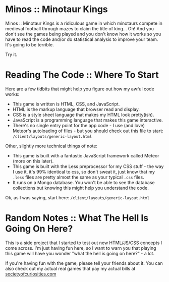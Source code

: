 Minos :: Minotaur Kings
=======================

Minos :: Minotaur Kings is a ridiculous game in which minotaurs compete 
in medieval football through mazes to claim the title of king... 
Oh! And you don't see the games being played and you don't know how it 
works so you have to read the code and/or do statistical analysis to 
improve your team. It's going to be terrible. 

Try it. 

Reading The Code :: Where To Start
==================================

Here are a few tidbits that might help you figure out how my awful code works:

* This game is written is HTML, CSS, and JavaScript.
* HTML is the markup language that browser read and display.
* CSS is a style sheet language that makes my HTML look pretty(ish).
* JavaScript is a programming language that makes this game interactive.
* There's no single entry point for the app code - I use (and love) Meteor's
   autoloading of files - but you should check out this file to start:
   `/client/layouts/generic-layout.html`
  
Other, slightly more technical things of note:

* This game is built with a fantastic JavaScript framework called Meteor (more on this later).
* This game is built with the Less preprocessor for my CSS stuff - the way I use it,
  it's 99% identical to css, so don't sweat it, just know that my `.less` files
  are pretty almost the same as your typical `.css` files.
* It runs on a Mongo database. You won't be able to see the database collections
  but knowing this might help you understand the code.
  
Ok, as I was saying, start here:
`/client/layouts/generic-layout.html`

Random Notes :: What The Hell Is Going On Here?
===============================================

This is a side project that I started to test out new HTML/JS/CSS concepts
I come across. I'm just having fun here, so I want to warn you that
playing this game will have you wonder "what the hell is going on here?" - a lot.

If you're having fun with the game, please tell your friends about it. You can
also check out my actual real games that pay my actual bills at
[societyofcuriosities.com](https://www.societyofcuriosities.com)



